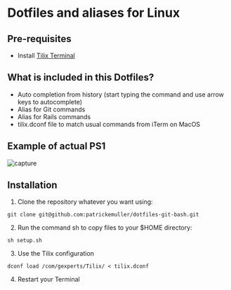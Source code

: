 # Dotfiles and aliases for Linux

## Pre-requisites

- Install [Tilix Terminal](https://gnunn1.github.io/tilix-web/)

## What is included in this Dotfiles?

- Auto completion from history (start typing the command and use arrow keys to autocomplete)
- Alias for Git commands
- Alias for Rails commands
- tilix.dconf file to match usual commands from iTerm on MacOS

## Example of actual PS1

![capture](https://user-images.githubusercontent.com/1644530/50055394-79363180-0135-11e9-9d6f-9b09a72d68c8.PNG)


## Installation

1. Clone the repository whatever you want using:

```
git clone git@github.com:patrickemuller/dotfiles-git-bash.git
```

2. Run the command sh to copy files to your $HOME directory:

```
sh setup.sh
```

3. Use the Tilix configuration

```
dconf load /com/gexperts/Tilix/ < tilix.dconf
```

4. Restart your Terminal

